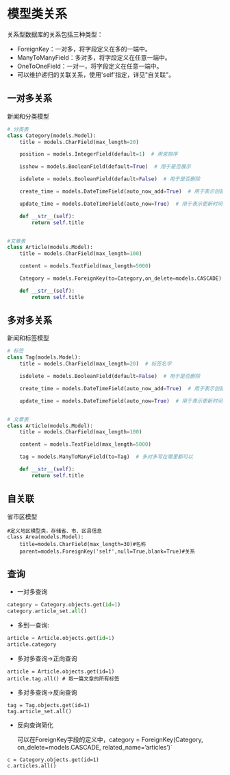 # 模型类关系

关系型数据库的关系包括三种类型：

- ForeignKey：一对多，将字段定义在多的一端中。
- ManyToManyField：多对多，将字段定义在任意一端中。
- OneToOneField：一对一，将字段定义在任意一端中。
- 可以维护递归的关联关系，使用'self'指定，详见"自关联"。

## 一对多关系

新闻和分类模型

```python
# 分类表
class Category(models.Model):
    title = models.CharField(max_length=20)

    position = models.IntegerField(default=1)  # 用来排序

    isshow = models.BooleanField(default=True)  # 用于是否展示

    isdelete = models.BooleanField(default=False)  # 用于是否删除

    create_time = models.DateTimeField(auto_now_add=True)  # 用于表示创建时间

    update_time = models.DateTimeField(auto_now=True)  # 用于表示更新时间

    def __str__(self):
        return self.title


#文章表
class Article(models.Model):
    title = models.CharField(max_length=100)

    content = models.TextField(max_length=5000)

    Category = models.ForeignKey(to=Category,on_delete=models.CASCADE)  # 一对多 必须写在多的里面

    def __str__(self):
        return self.title
```



## 多对多关系
新闻和标签模型
```python
# 标签
class Tag(models.Model):
    title = models.CharField(max_length=20)  # 标签名字

    isdelete = models.BooleanField(default=False)  # 用于是否删除

    create_time = models.DateTimeField(auto_now_add=True)  # 用于表示创建时间

    update_time = models.DateTimeField(auto_now=True)  # 用于表示更新时间


# 文章表
class Article(models.Model):
    title = models.CharField(max_length=100)

    content = models.TextField(max_length=5000)

    tag = models.ManyToManyField(to=Tag)  # 多对多写在哪里都可以

    def __str__(self):
        return self.title
```


## 自关联

省市区模型

```
#定义地区模型类，存储省、市、区县信息
class Area(models.Model):
    title=models.CharField(max_length=30)#名称
    parent=models.ForeignKey('self',null=True,blank=True)#关系
```

## 查询

- 一对多查询

```python
category = Category.objects.get(id=1)
category.article_set.all()
```
- 多到一查询:

```python
article = Article.objects.get(id=1)
article.category
```


- 多对多查询->正向查询

```
article = Article.objects.get(id=1) 
article.tag.all() # 取一篇文章的所有标签
```

- 多对多查询->反向查询

```
tag = Tag.objects.get(id=1)
tag.article_set.all()
```

- 反向查询简化

  可以在ForeignKey字段的定义中，category = ForeignKey(Category, on_delete=models.CASCADE, related_name=’articles’)`

```
c = Category.objects.get(id=1)
c.articles.all() 
```

